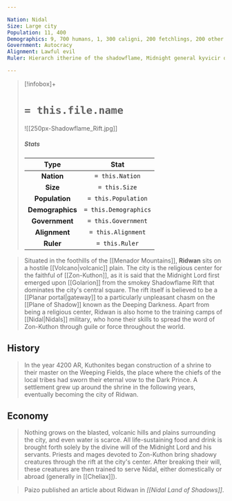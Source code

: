 ```yaml
---

Nation: Nidal
Size: Large city
Population: 11, 400
Demographics: 9, 700 humans, 1, 300 caligni, 200 fetchlings, 200 other
Government: Autocracy
Alignment: Lawful evil
Ruler: Hierarch itherine of the shadowflame, Midnight general kyvicir of ridwan

---
```


> [!infobox]+
> #  `= this.file.name`
> ![[250px-Shadowflame_Rift.jpg]]
> ##### Stats
> Type | Stat |
> :---:|:---:|
> **Nation** | `= this.Nation` |
> **Size** | `= this.Size` |
> **Population** | `= this.Population` |
> **Demographics** | `= this.Demographics` |
> **Government** | `= this.Government` |
> **Alignment** | `= this.Alignment` |
> **Ruler** | `= this.Ruler` |


> Situated in the foothills of the [[Menador Mountains]], **Ridwan** sits on a hostile [[Volcano|volcanic]] plain. The city is the religious center for the faithful of [[Zon-Kuthon]], as it is said that the Midnight Lord first emerged upon [[Golarion]] from the smokey Shadowflame Rift that dominates the city's central square. The rift itself is believed to be a [[Planar portal|gateway]] to a particularly unpleasant chasm on the [[Plane of Shadow]] known as the Deeping Darkness. Apart from being a religious center, Ridwan is also home to the training camps of [[Nidal|Nidals]] military, who hone their skills to spread the word of Zon-Kuthon through guile or force throughout the world.


## History

> In the year 4200 AR, Kuthonites began construction of a shrine to their master on the Weeping Fields, the place where the chiefs of the local tribes had sworn their eternal vow to the Dark Prince. A settlement grew up around the shrine in the following years, eventually becoming the city of Ridwan.


## Economy

> Nothing grows on the blasted, volcanic hills and plains surrounding the city, and even water is scarce. All life-sustaining food and drink is brought forth solely by the divine will of the Midnight Lord and his servants. Priests and mages devoted to Zon-Kuthon bring shadowy creatures through the rift at the city's center. After breaking their will, these creatures are then trained to serve Nidal, either domestically or abroad (generally in [[Cheliax]]).


> Paizo published an article about Ridwan in *[[Nidal Land of Shadows]]*.